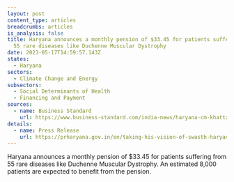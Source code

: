 ```yaml
---
layout: post
content_type: articles
breadcrumbs: articles
is_analysis: false
title: Haryana announces a monthly pension of $33.45 for patients suffering from
  55 rare diseases like Duchenne Muscular Dystrophy
date: 2023-05-17T14:59:57.143Z
states:
  - Haryana
sectors:
  - Climate Change and Energy
subsectors:
  - Social Determinants of Health
  - Financing and Payment
sources:
  - name: Business Standard
    url: https://www.business-standard.com/india-news/haryana-cm-khattar-inaugurates-46-health-institutions-in-17-districts-123051100873_1.html
details:
  - name: Press Release
    url: https://prharyana.gov.in/en/taking-his-vision-of-swasth-haryana-a-step-further-haryana-chief-minister-today-inaugurated-46
---
```

Haryana announces a monthly pension of $33.45 for patients suffering from 55 rare diseases like Duchenne Muscular Dystrophy. An estimated 8,000 patients are expected to benefit from the pension.